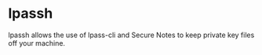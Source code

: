 # lpassh
lpassh allows the use of lpass-cli and Secure Notes to keep private key files off your machine.
